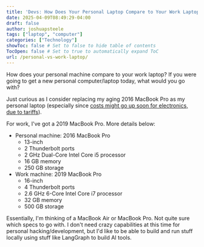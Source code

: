 ```yaml
---
title: 'Devs: How Does Your Personal Laptop Compare to Your Work Laptop?'
date: 2025-04-09T08:49:29-04:00
draft: false
author: joshuapsteele
tags: ["laptop", "computer"]
categories: ["Technology"]
showToc: false # Set to false to hide table of contents
TocOpen: false # Set to true to automatically expand ToC
url: /personal-vs-work-laptop/
---
```


How does your personal machine compare to your work laptop? If you were going to get a new personal computer/laptop today, what would you go with? 

Just curious as I consider replacing my aging 2016 MacBook Pro as my personal laptop (especially since [costs might go up soon for electronics, due to tariffs](https://www.wired.com/story/tariffs-are-going-to-make-your-electronics-more-expensive/)). 

For work, I've got a 2019 MacBook Pro. More details below:

- Personal machine: 2016 MacBook Pro 
    - 13-inch 
    - 2 Thunderbolt ports
    - 2 GHz Dual-Core Intel Core i5 processor
    - 16 GB memory
    - 250 GB storage
- Work machine: 2019 MacBook Pro
    - 16-inch
    - 4 Thunderbolt ports
    - 2.6 GHz 6-Core Intel Core i7 processor
    - 32 GB memory
    - 500 GB storage

Essentially, I'm thinking of a MacBook Air or MacBook Pro. Not quite sure which specs to go with. I don't need crazy capabilities at this time for personal hacking/development, but I'd like to be able to build and run stuff locally using stuff like LangGraph to build AI tools.
